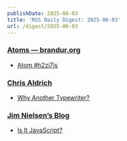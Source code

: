 ```yaml
---
publishDate: 2025-06-03
title: 'RSS Daily Digest: 2025-06-03'
url: /digest/2025-06-03
---
```


### [Atoms  — brandur.org](https://brandur.org/)

  * [Atom #h2zi7js](https://brandur.org/atoms/h2zi7js)
  
### [Chris Aldrich](https://boffosocko.com/)

  * [Why Another Typewriter?](https://boffosocko.com/2025/06/02/why-another-typewriter/)
  
### [Jim Nielsen’s Blog](https://blog.jim-nielsen.com/)

  * [Is It JavaScript?](https://blog.jim-nielsen.com/2025/is-it-javascript/)
  
